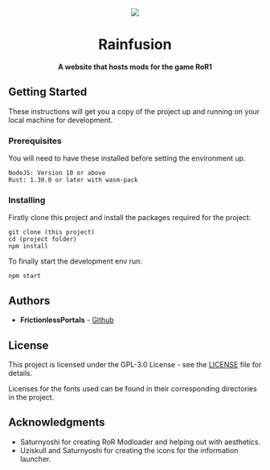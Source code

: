 <div align="center">

  <img src="https://fustran.github.io/rainstash/items/vanilla_items/itemIcons/item_Infusion.png"/>
  <h1>Rainfusion</h1>

  <p>
    <strong>A website that hosts mods for the game RoR1</strong>
  </p>
</div>

## Getting Started

These instructions will get you a copy of the project up and running on your local machine for development.

### Prerequisites

You will need to have these installed before setting the environment up.

```
NodeJS: Version 10 or above
Rust: 1.30.0 or later with wasm-pack
```

### Installing

Firstly clone this project and install the packages required for the project:

```
git clone (this project)
cd (project folder)
npm install
```

To finally start the development env run:

```
npm start
```

## Authors

* **FrictionlessPortals** - [Github](https://github.com/FrictionlessPortals)

## License

This project is licensed under the GPL-3.0 License - see the [LICENSE](LICENSE) file for details.

Licenses for the fonts used can be found in their corresponding directories in the project.

## Acknowledgments

* Saturnyoshi for creating RoR Modloader and helping out with aesthetics.
* Uziskull and Saturnyoshi for creating the icons for the information launcher.
